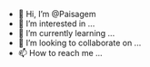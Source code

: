 - 👋 Hi, I’m @Paisagem
- 👀 I’m interested in ...
- 🌱 I’m currently learning ...
- 💞️ I’m looking to collaborate on ...
- 📫 How to reach me ...

<!---
Paisagem/Paisagem is a ✨ special ✨ repository because its `README.md` (this file) appears on your GitHub profile.
You can click the Preview link to take a look at your changes.
--->

<div align="left">
  <img height="160em" src="https://github-readme-stats.vercel.app/api?username=%7Bseu_usuario%7D&show_icons=true&theme=tokyonight&include_all_commits=true&count_private=true%22/%3E
  <img height="160em" src="https://github-readme-stats.vercel.app/api/top-langs/?username=%7Bseu_usuario%7D&layout=compact&langs_count=7&theme=tokyonight&include_all_commits=true&count_private=true%22/%3E
</div>
